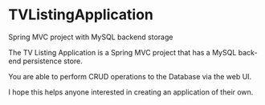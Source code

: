 # TVListingApplication
Spring MVC project with MySQL backend storage

The TV Listing Application is a Spring MVC project that has a MySQL back-end persistence store. 

You are able to perform CRUD operations to the Database via the web UI. 

I hope this helps anyone interested in creating an application of their own. 
